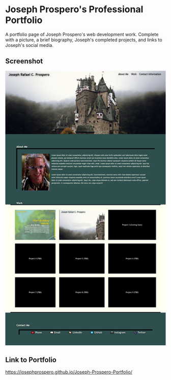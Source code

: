 # Joseph Prospero's Professional Portfolio

A portfolio page of Joseph Prospero's web development work. Complete with a picture, a brief biography, Joseph's completed projects, and links to Joseph's social media. 

## Screenshot
![Screenshot of webpage](./assets/images/Mock-Up.png)

## Link to Portfolio
https://josephprospero.github.io/Joseph-Prospero-Portfolio/
